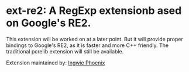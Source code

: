 # ext-re2: A RegExp extensionb ased on Google's RE2.

This extension will be worked on at a later point. But it will provide proper bindings to Google's RE2, as it is faster and more C++ friendly. The traditional pcrelib extension will still be available.


Extension maintained by: [Ingwie Phoenix](https://github.com/IngwiePhoenix)
